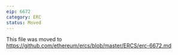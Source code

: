 ```yaml
---
eip: 6672
category: ERC
status: Moved
---
```


This file was moved to https://github.com/ethereum/ercs/blob/master/ERCS/erc-6672.md
